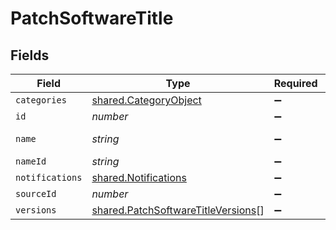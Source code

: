 # PatchSoftwareTitle


## Fields

| Field                                                                                    | Type                                                                                     | Required                                                                                 | Description                                                                              | Example                                                                                  |
| ---------------------------------------------------------------------------------------- | ---------------------------------------------------------------------------------------- | ---------------------------------------------------------------------------------------- | ---------------------------------------------------------------------------------------- | ---------------------------------------------------------------------------------------- |
| `categories`                                                                             | [shared.CategoryObject](../../models/shared/categoryobject.md)                           | :heavy_minus_sign:                                                                       | N/A                                                                                      |                                                                                          |
| `id`                                                                                     | *number*                                                                                 | :heavy_minus_sign:                                                                       | N/A                                                                                      | 1                                                                                        |
| `name`                                                                                   | *string*                                                                                 | :heavy_minus_sign:                                                                       | N/A                                                                                      | Google Chrome                                                                            |
| `nameId`                                                                                 | *string*                                                                                 | :heavy_minus_sign:                                                                       | N/A                                                                                      | GoogleChrome                                                                             |
| `notifications`                                                                          | [shared.Notifications](../../models/shared/notifications.md)                             | :heavy_minus_sign:                                                                       | N/A                                                                                      |                                                                                          |
| `sourceId`                                                                               | *number*                                                                                 | :heavy_minus_sign:                                                                       | N/A                                                                                      | 1                                                                                        |
| `versions`                                                                               | [shared.PatchSoftwareTitleVersions](../../models/shared/patchsoftwaretitleversions.md)[] | :heavy_minus_sign:                                                                       | N/A                                                                                      |                                                                                          |